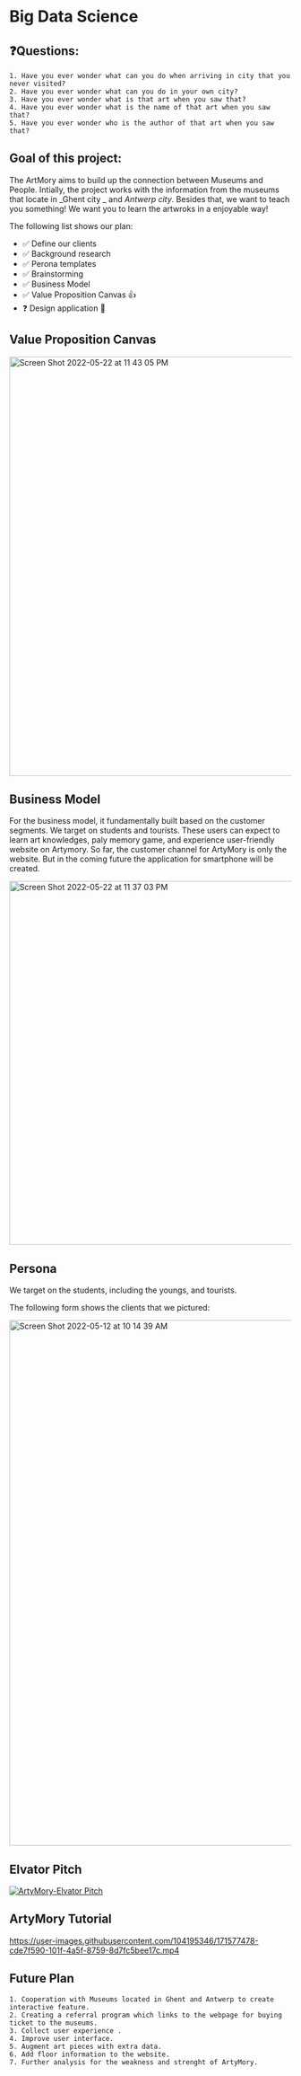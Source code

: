# Big Data Science

## :question:Questions: 
```
1. Have you ever wonder what can you do when arriving in city that you never visited? 
2. Have you ever wonder what can you do in your own city? 
3. Have you ever wonder what is that art when you saw that? 
4. Have you ever wonder what is the name of that art when you saw that? 
5. Have you ever wonder who is the author of that art when you saw that? 
```

## Goal of this project:

The ArtMory aims to build up the connection between Museums and People. Intially, the project works with the information from the museums that locate in _Ghent city _ and _Antwerp city_. Besides that, we want to teach you something! We want you to learn the artwroks in a enjoyable way! 

The following list shows our plan:

- :white_check_mark: Define our clients
- :white_check_mark: Background research
- :white_check_mark: Perona templates
- :white_check_mark: Brainstorming 
- :white_check_mark: Business Model 
- :white_check_mark:  Value Proposition Canvas :+1:
- :question: Design application :tada:


## Value Proposition Canvas

<img width="747" alt="Screen Shot 2022-05-22 at 11 43 05 PM" src="https://user-images.githubusercontent.com/104195346/169717143-df5ed6e0-f30b-44cf-84c9-a49583afefd0.png">


## Business Model 

For the business model, it fundamentally built based on the customer segments. We target on students and tourists. These users can expect to learn art knowledges, paly memory game, and experience user-friendly website on Artymory. So far, the customer channel for ArtyMory is only the website. But in the coming future the application for smartphone will be created. 

<img width="648" alt="Screen Shot 2022-05-22 at 11 37 03 PM" src="https://user-images.githubusercontent.com/104195346/169716954-12fe081a-f818-46bd-98c0-ecb5ad043b0b.png">

## Persona

We target on the students, including the youngs, and tourists. 

The following form shows the clients that we pictured:

<img width="936" alt="Screen Shot 2022-05-12 at 10 14 39 AM" src="https://user-images.githubusercontent.com/104195346/169716283-b55a2219-94d7-44d6-ab93-c3be7b099f12.png">


## Elvator Pitch

[![ArtyMory-Elvator Pitch](https://img.youtube.com/vi/6yV--yTYjTE/0.jpg)](https://youtu.be/6yV--yTYjTE) 


## ArtyMory Tutorial 


https://user-images.githubusercontent.com/104195346/171577478-cde7f590-101f-4a5f-8759-8d7fc5bee17c.mp4


## Future Plan

```
1. Cooperation with Museums located in Ghent and Antwerp to create interactive feature. 
2. Creating a referral program which links to the webpage for buying ticket to the museums. 
3. Collect user experience .
4. Improve user interface.
5. Augment art pieces with extra data. 
6. Add floor information to the website. 
7. Further analysis for the weakness and strenght of ArtyMory. 
```



